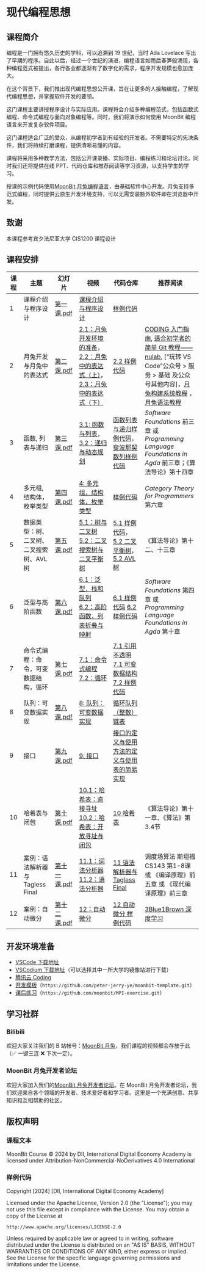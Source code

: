# 现代编程思想

## 课程简介

编程是一门拥有悠久历史的学科，可以追溯到 19 世纪，当时 Ada Lovelace 写出了早期的程序。自此以后，经过一个世纪的演进，编程语言如雨后春笋般涌现，各种编程范式被提出，各行各业都逐渐有了数字化的需求，程序开发规模也愈加庞大。

在这个背景下，我们推出现代编程思想公开课，旨在让更多的人接触编程，了解现代编程思想，并掌握软件开发的要领。

这门课程主要讲授程序设计与实际应用。课程将会介绍多种编程范式，包括函数式编程、命令式编程与面向对象编程等。同时，我们将演示如何使用 MoonBit 编程语言来开发复杂软件项目。

这门课程适合广泛的受众，从编程初学者到有经验的开发者。不需要特定的先决条件，我们将持续打磨课程，提供清晰易懂的内容。

课程将采用多种教学方法，包括公开课录播、实际项目、编程练习和论坛讨论。同时我们还将提供在线 PPT、代码仓库和推荐阅读等学习资源，以支持学生的学习。

授课的示例代码使用[MoonBit 月兔编程语言](https://moonbitlang.cn)，由基础软件中心开发。月兔支持多范式编程，同时提供云原生开发环境支持，可以无需安装额外软件即在浏览器中开发。

## 致谢

本课程参考宾夕法尼亚大学 CIS1200 课程设计

## 课程安排

| 课程 | 主题                                           | 幻灯片                           | 视频                                                                                                                                                                                    | 代码仓库                                             | 推荐阅读                                                                                                                                                                                                                                                                                                                                                        |
| ---- | ---------------------------------------------- | -------------------------------- | --------------------------------------------------------------------------------------------------------------------------------------------------------------------------------------- | ---------------------------------------------------- | --------------------------------------------------------------------------------------------------------------------------------------------------------------------------------------------------------------------------------------------------------------------------------------------------------------------------------------------------------------- |
| 1    | 课程介绍与程序设计                             | [第一课.pdf](./course1/lec1.pdf) | [课程介绍与程序设计](https://www.bilibili.com/video/BV1ie411971P) | [样例代码](https://try.moonbitlang.cn/#bc2238e7) | |
| 2    | 月兔开发与月兔中的表达式                       | [第二课.pdf](./course2/lec2.pdf) | [2.1：月兔开发环境的准备](https://www.bilibili.com/video/BV1hM411Q7Sg/)，[2.2：月兔中的表达式（上）](https://www.bilibili.com/video/BV1ja4y1Q7Ex/)，[2.3：月兔中的表达式（下）](https://www.bilibili.com/video/BV1384y1X7YS) | [2.2 样例代码](https://try.moonbitlang.cn/#409493da) | [CODING 入门指南](https://coding.net/help/docs/start/new.html), [适合初学者的简单 Git 教程——nulab](https://nulab.com/zh-cn/learn/software-development/git-tutorial/), [“玩转 VS Code”公众号 > 服务 > 基础 及公众号其他内容]，[月兔构建系统教程](https://www.moonbitlang.cn/docs/build-system-tutorial) ，[月兔语法教程](https://www.moonbitlang.cn/docs/syntax) |
| 3    | 函数, 列表与递归                               | [第三课.pdf](./course3/lec3.pdf) | [3.1: 函数与列表](https://www.bilibili.com/video/BV19u4y1N7Qw/)，[3.2：递归与动态规划](https://www.bilibili.com/video/BV1JC4y1m7Tq/) | [函数列表与递归样例代码](https://try.moonbitlang.cn/#d7d75d90)，[斐波那契数列样例代码](https://try.moonbitlang.cn/#8a74316e) | *Software Foundations* 前三章 或 *Programming Language Foundations in Agda* 前三章；《算法导论》第十四章 |
| 4    | 多元组, 结构体，枚举类型                       | [第四课.pdf](./course4/lec4.pdf) | [4: 多元组，结构体，枚举类型](https://www.bilibili.com/video/BV1wG411S7UP/)  | [样例代码](https://try.moonbitlang.cn/#44a4eb28) | *Category Theory for Programmers* 第六章 |
| 5    | 数据类型：树、二叉树、二叉搜索树、AVL树        | [第五课.pdf](./course5/lec5.pdf) | [5.1：树与二叉树](https://www.bilibili.com/video/BV13w411N7K4/) [5.2：二叉搜索树与二叉平衡树](https://www.bilibili.com/video/BV1x64y1j74y) | [5.1 样例代码](https://try.moonbitlang.cn/#1c269c1c)，[5.2 二叉平衡树](https://try.moonbitlang.cn/#5c28cee3)，[5.2 AVL树](https://try.moonbitlang.cn/#dd5b42ff)           | 《算法导论》第十二、十三章  |
| 6    | 泛型与高阶函数                                 | [第六课.pdf](./course6/lec6.pdf) | [6.1：泛型，栈和队列](https://www.bilibili.com/video/BV1Wc411i7RC/) [6.2：高阶函数，列表折叠与映射](https://www.bilibili.com/video/BV16b4y157Bv/) | [6.1 样例代码](https://try.moonbitlang.cn/#76b65766) [6.2 样例代码](https://try.moonbitlang.cn/#de598d69) | *Software Foundations* 第四章 或 *Programming Language Foundations in Agda* 第十章      |
| 7    | 命令式编程：命令，可变数据结构，循环           | [第七课.pdf](./course7/lec7.pdf) | [7.1：命令式编程](https://www.bilibili.com/video/BV1MQ4y137oY/) [7.2：循环](https://www.bilibili.com/video/BV1UC4y1S7qk/) | [7.1 引用不透明](https://try.moonbitlang.cn/#3da0cc0d) [7.1 可变数据结构](https://try.moonbitlang.cn/#9d3b72c1) [7.2 样例代码](https://try.moonbitlang.cn/#1e8ed769) | |
| 8    | 队列：可变数据实现                             | [第八课.pdf](./course8/lec8.pdf) | [8: 队列：可变数据实现](https://www.bilibili.com/video/BV1Vc41187Bf/) | [循环队列（整数）](https://try.moonbitlang.cn/#01572acd) [链表](https://try.moonbitlang.cn/#10c929e4) | |
| 9    | 接口                                           | [第九课.pdf](./course9/lec9.pdf) | [9: 接口](https://www.bilibili.com/video/BV1m5411i7sD/) | [接口的定义与使用](https://try.moonbitlang.cn/#084eb0c9) [方法的定义与使用](https://try.moonbitlang.cn/#09955138) [表的简易实现](https://try.moonbitlang.cn/#9e4dabbf) | |
| 10   | 哈希表与闭包                                   | [第十课.pdf](./course10/lec10.pdf) | [10.1：哈希表：直接寻址](https://www.bilibili.com/video/BV1bV411X74b/) [10.2：哈希表：开放寻址与闭包](https://www.bilibili.com/video/BV1g64y1P7nq) | [10 哈希表](https://try.moonbitlang.cn/#c7b8f2b8) | 《算法导论》第十一章、《算法》第3.4节 |
| 11   | 案例：语法解析器与Tagless Final                | [第十一课.pdf](./course11/lec11.pdf) | [11.1：词法分析器](https://www.bilibili.com/video/BV18y421a7H7/) [11.2：语法分析器](https://www.bilibili.com/video/BV1Nv42117qq/) | [11 语法解析器与Tagless Final](https://try.moonbitlang.cn/#b7f0b9b3) | 调度场算法 斯坦福CS143 第1-8课 或 《编译原理》前五章 或 《现代编译原理》前三章 |
| 12   | 案例：自动微分                                 | [第十二课.pdf](./course12/lec12.pdf) | [12：自动微分](https://www.bilibili.com/video/BV1QJ4m1s7xA/) | [12 自动微分 样例代码](https://try.moonbitlang.cn/#5f9a520a) | [3Blue1Brown 深度学习](https://space.bilibili.com/88461692/channel/seriesdetail?sid=1528929) |

## 开发环境准备

- [VSCode 下载地址](https://code.visualstudio.com/Download)
- [VSCodium 下载地址](https://mirrors.cernet.edu.cn/list/VSCodium)（可以选择其中一所大学的镜像站进行下载）
- [腾讯云 Coding](https://coding.net/)
- [开发模板](https://github.com/peter-jerry-ye/moonbit-template)（`https://github.com/peter-jerry-ye/moonbit-template.git`）
- [课后练习](https://github.com/moonbit/MPI-exercise)（`https://github.com/moonbit/MPI-exercise.git`）

## 学习社群

### Bilibili

欢迎大家关注我们的 B 站帐号：[MoonBit 月兔](https://space.bilibili.com/1453436642)，我们课程的视频都会存放于此（✅ 一键三连 ❌ 下次一定）。

### MoonBit 月兔开发者论坛

欢迎大家加入我们的[MoonBit 月兔开发者论坛](https://taolun.moonbitlang.cn/c/15-category/15)。在 MoonBit 月兔开发者论坛，我们欢迎来自各个领域的开发者、技术爱好者和学习者。这里是一个充满创意、共享知识和互相帮助的社区。

## 版权声明

### 课程文本

MoonBit Course © 2024 by DII, International Digital Economy Academy is licensed under Attribution-NonCommercial-NoDerivatives 4.0 International 

### 样例代码

Copyright [2024] [DII, International Digital Economy Academy]

Licensed under the Apache License, Version 2.0 (the "License");
you may not use this file except in compliance with the License.
You may obtain a copy of the License at

    http://www.apache.org/licenses/LICENSE-2.0

Unless required by applicable law or agreed to in writing, software
distributed under the License is distributed on an "AS IS" BASIS,
WITHOUT WARRANTIES OR CONDITIONS OF ANY KIND, either express or implied.
See the License for the specific language governing permissions and
limitations under the License.